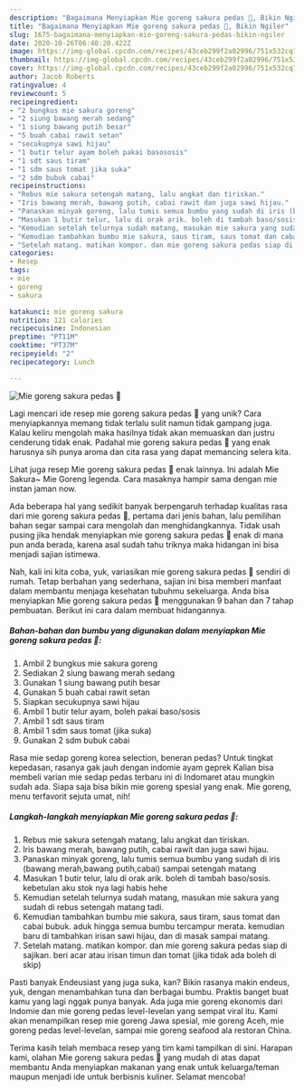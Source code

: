 ```yaml
---
description: "Bagaimana Menyiapkan Mie goreng sakura pedas 🍜, Bikin Ngiler"
title: "Bagaimana Menyiapkan Mie goreng sakura pedas 🍜, Bikin Ngiler"
slug: 1675-bagaimana-menyiapkan-mie-goreng-sakura-pedas-bikin-ngiler
date: 2020-10-26T06:48:20.422Z
image: https://img-global.cpcdn.com/recipes/43ceb299f2a02996/751x532cq70/mie-goreng-sakura-pedas-🍜-foto-resep-utama.jpg
thumbnail: https://img-global.cpcdn.com/recipes/43ceb299f2a02996/751x532cq70/mie-goreng-sakura-pedas-🍜-foto-resep-utama.jpg
cover: https://img-global.cpcdn.com/recipes/43ceb299f2a02996/751x532cq70/mie-goreng-sakura-pedas-🍜-foto-resep-utama.jpg
author: Jacob Roberts
ratingvalue: 4
reviewcount: 5
recipeingredient:
- "2 bungkus mie sakura goreng"
- "2 siung bawang merah sedang"
- "1 siung bawang putih besar"
- "5 buah cabai rawit setan"
- "secukupnya sawi hijau"
- "1 butir telur ayam boleh pakai basososis"
- "1 sdt saus tiram"
- "1 sdm saus tomat jika suka"
- "2 sdm bubuk cabai"
recipeinstructions:
- "Rebus mie sakura setengah matang, lalu angkat dan tiriskan."
- "Iris bawang merah, bawang putih, cabai rawit dan juga sawi hijau."
- "Panaskan minyak goreng, lalu tumis semua bumbu yang sudah di iris (bawang merah,bawang putih,cabai) sampai setengah matang"
- "Masukan 1 butir telur, lalu di orak arik. boleh di tambah baso/sosis. kebetulan aku stok nya lagi habis hehe"
- "Kemudian setelah telurnya sudah matang, masukan mie sakura yang sudah di rebus setengah matang tadi."
- "Kemudian tambahkan bumbu mie sakura, saus tiram, saus tomat dan cabai bubuk. aduk hingga semua bumbu tercampur merata. kemudian baru di tambahkan irisan sawi hijau, dan di masak sampai matang."
- "Setelah matang. matikan kompor. dan mie goreng sakura pedas siap di sajikan. beri acar atau irisan timun dan tomat (jika tidak ada boleh di skip)"
categories:
- Resep
tags:
- mie
- goreng
- sakura

katakunci: mie goreng sakura 
nutrition: 121 calories
recipecuisine: Indonesian
preptime: "PT11M"
cooktime: "PT37M"
recipeyield: "2"
recipecategory: Lunch

---
```



![Mie goreng sakura pedas 🍜](https://img-global.cpcdn.com/recipes/43ceb299f2a02996/751x532cq70/mie-goreng-sakura-pedas-🍜-foto-resep-utama.jpg)

Lagi mencari ide resep mie goreng sakura pedas 🍜 yang unik? Cara menyiapkannya memang tidak terlalu sulit namun tidak gampang juga. Kalau keliru mengolah maka hasilnya tidak akan memuaskan dan justru cenderung tidak enak. Padahal mie goreng sakura pedas 🍜 yang enak harusnya sih punya aroma dan cita rasa yang dapat memancing selera kita.

Lihat juga resep Mie goreng sakura pedas 🍜 enak lainnya. Ini adalah Mie Sakura~ Mie Goreng legenda. Cara masaknya hampir sama dengan mie instan jaman now.

Ada beberapa hal yang sedikit banyak berpengaruh terhadap kualitas rasa dari mie goreng sakura pedas 🍜, pertama dari jenis bahan, lalu pemilihan bahan segar sampai cara mengolah dan menghidangkannya. Tidak usah pusing jika hendak menyiapkan mie goreng sakura pedas 🍜 enak di mana pun anda berada, karena asal sudah tahu triknya maka hidangan ini bisa menjadi sajian istimewa.


Nah, kali ini kita coba, yuk, variasikan mie goreng sakura pedas 🍜 sendiri di rumah. Tetap berbahan yang sederhana, sajian ini bisa memberi manfaat dalam membantu menjaga kesehatan tubuhmu sekeluarga. Anda bisa menyiapkan Mie goreng sakura pedas 🍜 menggunakan 9 bahan dan 7 tahap pembuatan. Berikut ini cara dalam membuat hidangannya.

<!--inarticleads1-->

##### Bahan-bahan dan bumbu yang digunakan dalam menyiapkan Mie goreng sakura pedas 🍜:

1. Ambil 2 bungkus mie sakura goreng
1. Sediakan 2 siung bawang merah sedang
1. Gunakan 1 siung bawang putih besar
1. Gunakan 5 buah cabai rawit setan
1. Siapkan secukupnya sawi hijau
1. Ambil 1 butir telur ayam, boleh pakai baso/sosis
1. Ambil 1 sdt saus tiram
1. Ambil 1 sdm saus tomat (jika suka)
1. Gunakan 2 sdm bubuk cabai


Rasa mie sedap goreng korea selection, beneran pedas? Untuk tingkat kepedasan, rasanya gak jauh dengan indomie ayam geprek Kalian bisa membeli varian mie sedap pedas terbaru ini di Indomaret atau mungkin sudah ada. Siapa saja bisa bikin mie goreng spesial yang enak. Mie goreng, menu terfavorit sejuta umat, nih! 

<!--inarticleads2-->

##### Langkah-langkah menyiapkan Mie goreng sakura pedas 🍜:

1. Rebus mie sakura setengah matang, lalu angkat dan tiriskan.
1. Iris bawang merah, bawang putih, cabai rawit dan juga sawi hijau.
1. Panaskan minyak goreng, lalu tumis semua bumbu yang sudah di iris (bawang merah,bawang putih,cabai) sampai setengah matang
1. Masukan 1 butir telur, lalu di orak arik. boleh di tambah baso/sosis. kebetulan aku stok nya lagi habis hehe
1. Kemudian setelah telurnya sudah matang, masukan mie sakura yang sudah di rebus setengah matang tadi.
1. Kemudian tambahkan bumbu mie sakura, saus tiram, saus tomat dan cabai bubuk. aduk hingga semua bumbu tercampur merata. kemudian baru di tambahkan irisan sawi hijau, dan di masak sampai matang.
1. Setelah matang. matikan kompor. dan mie goreng sakura pedas siap di sajikan. beri acar atau irisan timun dan tomat (jika tidak ada boleh di skip)


Pasti banyak Endeusiast yang juga suka, kan? Bikin rasanya makin endeus, yuk, dengan menambahkan tuna dan berbagai bumbu. Praktis banget buat kamu yang lagi nggak punya banyak. Ada juga mie goreng ekonomis dari Indomie dan mie goreng pedas level-levelan yang sempat viral itu. Kami akan menampilkan resep mie goreng Jawa spesial, mie goreng Aceh, mie goreng pedas level-levelan, sampai mie goreng seafood ala restoran China. 

Terima kasih telah membaca resep yang tim kami tampilkan di sini. Harapan kami, olahan Mie goreng sakura pedas 🍜 yang mudah di atas dapat membantu Anda menyiapkan makanan yang enak untuk keluarga/teman maupun menjadi ide untuk berbisnis kuliner. Selamat mencoba!
